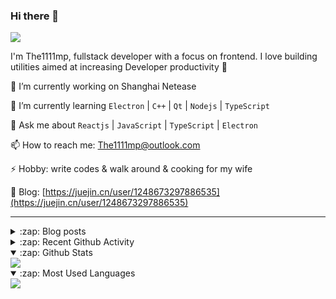 ### Hi there 👋

![](https://komarev.com/ghpvc/?username=1111mp&color=green)

I'm The1111mp, fullstack developer with a focus on frontend. I love building utilities aimed at increasing Developer productivity 🙌

🔭 I’m currently working on Shanghai Netease

🌱 I’m currently learning `Electron` | `C++` | `Qt` | `Nodejs` | `TypeScript`

💬 Ask me about `Reactjs` | `JavaScript` | `TypeScript` | `Electron`

📫 How to reach me: <a href="mailto:The1111mp@outlook.com">The1111mp@outlook.com</a>

⚡ Hobby: write codes & walk around & cooking for my wife

📖 Blog: [https://juejin.cn/user/1248673297886535](https://juejin.cn/user/1248673297886535)

***

<details>
  <summary>:zap: Blog posts</summary>

  - [使用 nvm-desktop 轻松安装和管理多个 node 版本](https://juejin.cn/post/7267791228872179727)
  - [Electron 中集成 SQLite3 数据库的最佳实践](https://juejin.cn/post/7202807471881306172)
  - [从0开发IM，单聊群聊在线离线消息以及消息的已读未读功能](https://juejin.cn/post/7202583557751865401)
  - [Electron（网页）中实现接近微信消息发送体验的消息输入框及界面](https://juejin.cn/post/7252505446396575781)
  - [Qt中基于QWebEngineView和QWebChannel实现与web的交互](https://juejin.cn/post/7238423148555501629)
</details>

<details>
  <summary>:zap: Recent Github Activity</summary>

  <!--START_SECTION:activity-->
1. 🗣 Commented on [#28](https://github.com/1111mp/nvm-desktop/issues/28#issuecomment-1823774696) in [1111mp/nvm-desktop](https://github.com/1111mp/nvm-desktop)
2. 🗣 Commented on [#27](https://github.com/1111mp/nvm-desktop/issues/27#issuecomment-1823773471) in [1111mp/nvm-desktop](https://github.com/1111mp/nvm-desktop)
3. 🔒 Closed issue [#27](https://github.com/1111mp/nvm-desktop/issues/27) in [1111mp/nvm-desktop](https://github.com/1111mp/nvm-desktop)
4. 🎉 Merged PR [#3](https://github.com/1111mp/nvmd-command/pull/3) in [1111mp/nvmd-command](https://github.com/1111mp/nvmd-command)
5. 💪 Opened PR [#3](https://github.com/1111mp/nvmd-command/pull/3) in [1111mp/nvmd-command](https://github.com/1111mp/nvmd-command)
6. 🗣 Commented on [#26](https://github.com/1111mp/nvm-desktop/issues/26#issuecomment-1823752310) in [1111mp/nvm-desktop](https://github.com/1111mp/nvm-desktop)
7. 🗣 Commented on [#22](https://github.com/1111mp/nvm-desktop/issues/22#issuecomment-1822828976) in [1111mp/nvm-desktop](https://github.com/1111mp/nvm-desktop)
8. 🗣 Commented on [#25](https://github.com/1111mp/nvm-desktop/issues/25#issuecomment-1822807319) in [1111mp/nvm-desktop](https://github.com/1111mp/nvm-desktop)
9. 🗣 Commented on [#25](https://github.com/1111mp/nvm-desktop/issues/25#issuecomment-1822760110) in [1111mp/nvm-desktop](https://github.com/1111mp/nvm-desktop)
10. 🗣 Commented on [#22](https://github.com/1111mp/nvm-desktop/issues/22#issuecomment-1822677934) in [1111mp/nvm-desktop](https://github.com/1111mp/nvm-desktop)
  <!--END_SECTION:activity-->
</details>

<details open>
  <summary>:zap: Github Stats</summary>

  <img align="center" src="https://github-readme-stats-sigma-five.vercel.app/api?username=1111mp&show_icons=true&hide_border=true&theme=gruvbox" />
</details>

<details open>
  <summary>:zap: Most Used Languages</summary>

  <img align="center" src="https://github-readme-stats-sigma-five.vercel.app/api/top-langs/?username=1111mp&layout=compact&show_icons=true&hide_border=true&theme=gruvbox" />
</details>


<!--
**1111mp/1111mp** is a ✨ _special_ ✨ repository because its `README.md` (this file) appears on your GitHub profile.

Here are some ideas to get you started:

- 🔭 I’m currently working on ...
- 🌱 I’m currently learning ...
- 👯 I’m looking to collaborate on ...
- 🤔 I’m looking for help with ...
- 💬 Ask me about ...
- 📫 How to reach me: ...
- 😄 Pronouns: ...
- ⚡ Fun fact: ...
-->
